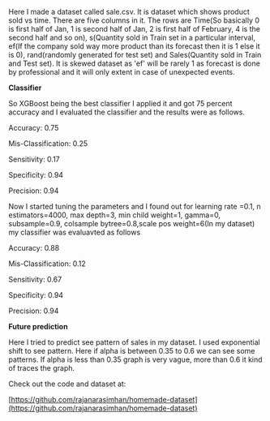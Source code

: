 Here I made a dataset called sale.csv. It is dataset which shows product sold vs time. There are five columns in it. The rows are Time(So basically 0 is first half of Jan, 1 is second half of Jan, 2 is first half of February, 4 is the second half and so on), s(Quantity sold in Train set in a particular interval, ef(If the company sold way more product than its forecast then it is 1 else it is 0), rand(randomly generated for test set) and Sales(Quantity sold in Train and Test set). It is skewed dataset as &#39;ef&#39; will be rarely 1 as forecast is done by professional and it will only extent in case of unexpected events.

**Classifier**

So XGBoost being the best classifier I applied it and got 75 percent accuracy and I evaluated the classifier and the results were as follows.

Accuracy: 0.75

Mis-Classification: 0.25

Sensitivity: 0.17

Specificity: 0.94

Precision: 0.94

 Now I started tuning the parameters and I found out for learning rate =0.1, n estimators=4000, max depth=3, min child weight=1, gamma=0, subsample=0.9, colsample bytree=0.8,scale pos weight=6(In my dataset) my classifier was evaluavted as follows

Accuracy: 0.88

Mis-Classification: 0.12

Sensitivity: 0.67

Specificity: 0.94

Precision: 0.94

**Future prediction**

Here I tried to predict see pattern of sales in my dataset. I used exponential shift to see pattern. Here if alpha is between 0.35 to 0.6 we can see some patterns. If alpha is less than 0.35 graph is very vague, more than 0.6 it kind of traces the graph.

Check out the code and dataset at:

[https://github.com/rajanarasimhan/homemade-dataset](https://github.com/rajanarasimhan/homemade-dataset)
